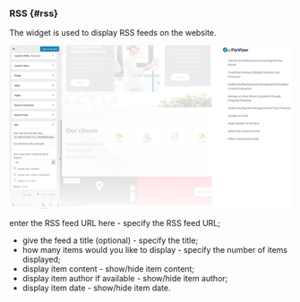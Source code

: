 ### RSS {#rss}



The widget is used to display RSS feeds on the website.

![](/assets/123100import.png)

enter the RSS feed URL here - specify the RSS feed URL;

* give the feed a title \(optional\) - specify the title;
* how many items would you like to display - specify the number of items displayed;
* display item content - show/hide item content;
* display item author if available - show/hide item author;
* display item date - show/hide item date.



